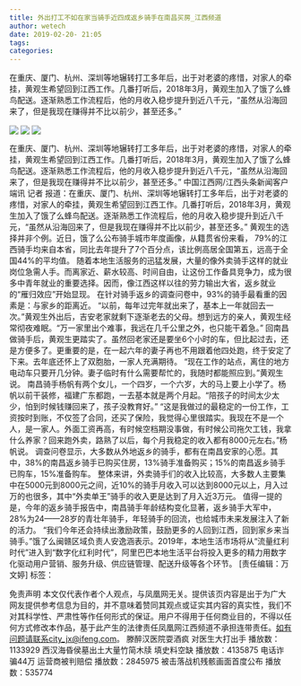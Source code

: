 ```yaml
---
title: 外出打工不如在家当骑手近四成返乡骑手在南昌买房_江西频道
author: wetech
date: 2019-02-20- 21:05
tags: 
categories: 
---
```

在重庆、厦门、杭州、深圳等地辗转打工多年后，出于对老婆的疼惜，对家人的牵挂，黄观生希望回到江西工作。几番打听后，2018年3月，黄观生加入了饿了么蜂鸟配送。逐渐熟悉工作流程后，他的月收入稳步提升到近八千元，“虽然从沿海回来了，但是我现在赚得并不比以前少，甚至还多。”
<!-- more -->
                
<img align="center" border="0" src="http://p2.ifengimg.com/a/2019_08/8e96a16d57901ee_size44_w800_h450.jpg" />
                
<img align="center" border="0" src="http://p1.ifengimg.com/a/2019_08/84f5afd6804c96f_size73_w800_h533.jpg" />
                
<img align="center" border="0" src="http://p2.ifengimg.com/a/2016/0810/204c433878d5cf9size1_w16_h16.png" />
            
在重庆、厦门、杭州、深圳等地辗转打工多年后，出于对老婆的疼惜，对家人的牵挂，黄观生希望回到江西工作。几番打听后，2018年3月，黄观生加入了饿了么蜂鸟配送。逐渐熟悉工作流程后，他的月收入稳步提升到近八千元，“虽然从沿海回来了，但是我现在赚得并不比以前少，甚至还多。”
中国江西网/江西头条新闻客户端讯 记者
报道：在重庆、厦门、杭州、深圳等地辗转打工多年后，出于对老婆的疼惜，对家人的牵挂，黄观生希望回到江西工作。几番打听后，2018年3月，黄观生加入了饿了么蜂鸟配送。逐渐熟悉工作流程后，他的月收入稳步提升到近八千元，“虽然从沿海回来了，但是我现在赚得并不比以前少，甚至还多。”
黄观生的选择并非个例。近日，饿了么公布骑手城市年度画像，从籍贯省份来看， 79%的江西骑手均来自本省，同比去年提升了7个百分点，该比例高居全国第五，远高于全国44%的平均值。
随着本地生活服务的迅猛发展，大量的像外卖骑手这样的就业岗位急需人手。而离家近、薪水较高、时间自由，让这份工作备具竞争力，成为很多中青年就业的重要选择。因而，像江西这样以往的劳力输出大省，返乡就业的“雁归效应”开始显现。
在针对骑手返乡的调查问卷中，93%的骑手最看重的因素是：与家乡的距离近。
“以前，每年过完年就出来了，基本上一年就回去一次。”黄观生外出后，吉安老家就剩下逐渐老去的父母。想到远方的亲人，黄观生经常彻夜难眠。“万一家里出个难事，我远在几千公里之外，也只能干着急。”
回南昌做骑手后，黄观生更踏实了。虽然回老家还是要坐6个小时的车，但比起过去，还是方便多了。更重要的是，在一起六年的妻子再也不用跟着他四处跑，终于安定了下来。去年底还怀上了双胞胎，一家人充满期待。
“现在工作的站点，离住的地方电动车只要开几分钟。妻子临时有什么需要帮忙的，我随时都能照应到。”黄观生说。
南昌骑手杨帆有两个女儿，一个四岁，一个六岁，大的马上要上小学了。杨帆以前干装修，福建广东都跑，一去基本就是两个月起。“陪孩子的时间太少太少，怕到时候钱赚回来了，孩子没教育好。”
“这是我做过的最稳定的一份工作，工资按时到账，不仅签了合同，还买了保险，我觉得心里很踏实。我现在不是一个人，是一家人。外面工资再高，有时候空档期没事做，有时候公司拖欠工钱，我拿什么养家？回来跑外卖，路熟了以后，每个月我稳定的收入都有8000元左右。”杨帆说。
调查问卷显示，大多数从外地返乡的骑手，都有在南昌安家的心愿。其中，38%的南昌返乡骑手已购买住房，13%骑手准备购买；15%的南昌返乡骑手已购车，15%准备购车。
整体来讲，外卖骑手们的收入比较高，大多数人主要集中在5000元到8000元之间，近10%的骑手月收入可以达到8000元以上，月入过万的也很多，其中“外卖单王”骑手的收入更是达到了月入近3万元。
值得一提的是，今年的返乡骑手报告中，南昌骑手年龄结构变化显著，返乡骑手大军中，28%为24——28岁的青壮年骑手，年轻骑手的回流，也给城市未来发展注入了新的活力。
“我们今年还会持续出激励政策，鼓励更多的人回到江西，回到家乡来当骑手。”饿了么闽赣区域负责人安逸涵表示。2019年，本地生活市场将从“流量红利时代”进入到“数字化红利时代”，阿里巴巴本地生活平台将投入更多的精力用数字化驱动用户营销、服务升级、供应链管理、配送升级等各个环节。
[责任编辑：万文婷]
标签：
 
             
免责声明
本文仅代表作者个人观点，与凤凰网无关。提供该页内容是出于为广大网友提供参考信息为目的，并不意味着赞同其观点或证实其内容的真实性，我们不对其科学性、严肃性等作任何形式的保证。用户不得用于任何商业目的，不得以任何方式修改本作品，基于此产生的法律责任凤凰网江西频道不承担连带责任。如有问题请联系city_jx@ifeng.com。
滕醉汉医院耍酒疯 对医生大打出手
播放数：1133929
西汉海昏侯墓出土大量竹简木牍 填史料空缺
播放数：4135875
电话诈骗44万 运营商被判赔偿
播放数：2845975
被击落战机残骸画面首度公布
播放数：535774

